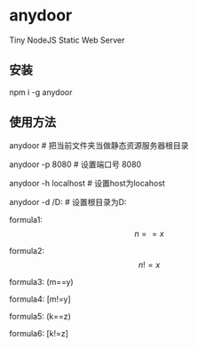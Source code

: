 # anydoor

Tiny NodeJS Static Web Server

## 安装

npm i -g anydoor

## 使用方法
anydoor # 把当前文件夹当做静态资源服务器根目录

anydoor -p 8080 # 设置端口号 8080

anydoor -h localhost # 设置host为locahost

anydoor -d /D: # 设置根目录为D:

<script type="text/javascript" async src="https://cdn.mathjax.org/mathjax/latest/MathJax.js?config=TeX-MML-AM_CHTML"> </script>
formula1: $$n==x$$

formula2: $$n!=x$$

formula3: (m==y)

formula4: [m!=y]

formula5: \(k==z\)

formula6: \[k!=z\]
